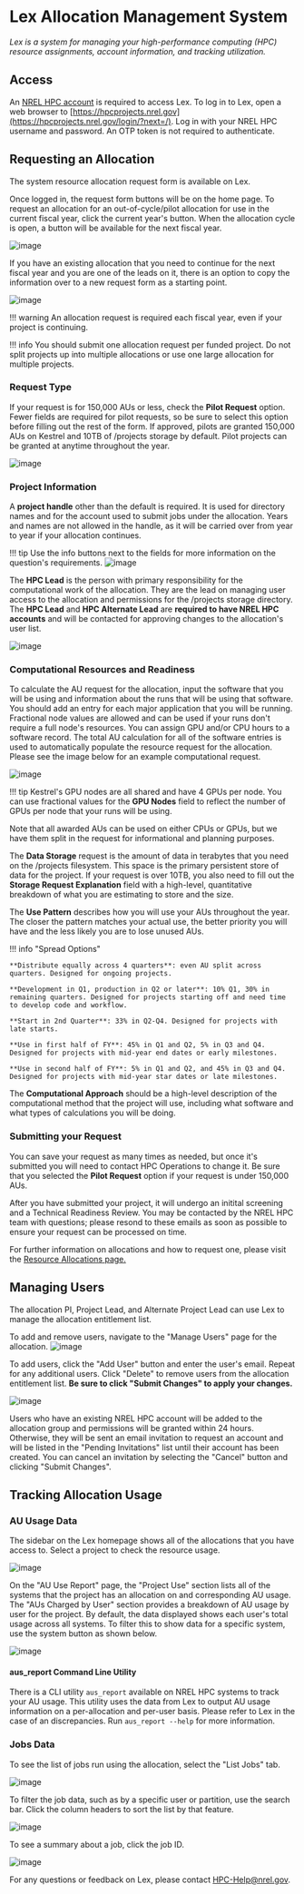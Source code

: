 # Lex Allocation Management System
*Lex is a system for managing your high-performance computing (HPC) resource assignments, account information, and tracking utilization.*


## Access

An [NREL HPC account](https://www.nrel.gov/hpc/user-accounts.html) is required to access Lex. To log in to Lex, open a web browser to [https://hpcprojects.nrel.gov](https://hpcprojects.nrel.gov/login/?next=/). Log in with your NREL HPC username and password. An OTP token is not required to authenticate. 

## Requesting an Allocation

The system resource allocation request form is available on Lex. 

Once logged in, the request form buttons will be on the home page. To request an allocation for an out-of-cycle/pilot allocation for use in the current fiscal year, click the current year's button. When the allocation cycle is open, a button will be available for the next fiscal year. 

![image](../../assets/images/Lex/request_buttons.png)

If you have an existing allocation that you need to continue for the next fiscal year and you are one of the leads on it, there is an option to copy the information over to a new request form as a starting point. 

![image](../../assets/images/Lex/copy_to.png)

!!! warning
    An allocation request is required each fiscal year, even if your project is continuing.  

!!! info 
    You should submit one allocation request per funded project. Do not split projects up into multiple allocations or use one large allocation for multiple projects.

### Request Type

If your request is for 150,000 AUs or less, check the **Pilot Request** option. Fewer fields are required for pilot requests, so be sure to select this option before filling out the rest of the form. If approved, pilots are granted 150,000 AUs on Kestrel and 10TB of /projects storage by default. Pilot projects can be granted at anytime throughout the year. 

![image](../../assets/images/Lex/request_type.png)

### Project Information

A **project handle** other than the default is required. It is used for directory names and for the account used to submit jobs under the allocation. Years and names are not allowed in the handle, as it will be carried over from year to year if your allocation continues. 

!!! tip
    Use the info buttons next to the fields for more information on the question's requirements.
    ![image](../../assets/images/Lex/tooltip.png)

The **HPC Lead** is the person with primary responsibility for the computational work of the allocation. They are the lead on managing user access to the allocation and permissions for the /projects storage directory. The **HPC Lead** and **HPC Alternate Lead** are **required to have NREL HPC accounts** and will be contacted for approving changes to the allocation's user list.

![image](../../assets/images/Lex/contacts.png)

### Computational Resources and Readiness

To calculate the AU request for the allocation, input the software that you will be using and information about the runs that will be using that software. You should add an entry for each major application that you will be running. Fractional node values are allowed and can be used if your runs don't require a full node's resources. You can assign GPU and/or CPU hours to a software record. The total AU calculation for all of the software entries is used to automatically populate the resource request for the allocation. Please see the image below for an example computational request. 


![image](../../assets/images/Lex/computational_request_example.png)

!!! tip
    Kestrel's GPU nodes are all shared and have 4 GPUs per node. You can use fractional values for the **GPU Nodes** field to reflect the number of GPUs per node that your runs will be using.


Note that all awarded AUs can be used on either CPUs or GPUs, but we have them split in the request for informational and planning purposes. 

The **Data Storage** request is the amount of data in terabytes that you need on the /projects filesystem. This space is the primary persistent store of data for the project. If your request is over 10TB, you also need to fill out the **Storage Request Explanation** field with a high-level, quantitative breakdown of what you are estimating to store and the size. 

The **Use Pattern** describes how you will use your AUs throughout the year. The closer the pattern matches your actual use, the better priority you will have and the less likely you are to lose unused AUs. 

!!! info "Spread Options"

    **Distribute equally across 4 quarters**: even AU split across quarters. Designed for ongoing projects.

    **Development in Q1, production in Q2 or later**: 10% Q1, 30% in remaining quarters. Designed for projects starting off and need time to develop code and workflow.

    **Start in 2nd Quarter**: 33% in Q2-Q4. Designed for projects with late starts.

    **Use in first half of FY**: 45% in Q1 and Q2, 5% in Q3 and Q4. Designed for projects with mid-year end dates or early milestones.

    **Use in second half of FY**: 5% in Q1 and Q2, and 45% in Q3 and Q4. Designed for projects with mid-year star dates or late milestones.

The **Computational Approach** should be a high-level description of the computational method that the project will use, including what software and what types of calculations you will be doing. 

### Submitting your Request

You can save your request as many times as needed, but once it's submitted you will need to contact HPC Operations to change it. Be sure that you selected the **Pilot Request** option if your request is under 150,000 AUs. 

After you have submitted your project, it will undergo an initital screening and a Technical Readiness Review. You may be contacted by the NREL HPC team with questions; please resond to these emails as soon as possible to ensure your request can be processed on time. 

For further information on allocations and how to request one, please visit the [Resource Allocations page.](https://www.nrel.gov/hpc/resource-allocation-requests.html)  

## Managing Users

The allocation PI, Project Lead, and Alternate Project Lead can use Lex to manage the allocation entitlement list. 

To add and remove users, navigate to the "Manage Users" page for the allocation.
![image](../../assets/images/Lex/lex-manage-users-nav.png)

To add users, click the "Add User" button and enter the user's email. Repeat for any additional users. Click "Delete" to remove users from the allocation entitlement list.
**Be sure to click "Submit Changes" to apply your changes.**

![image](../../assets/images/Lex/lex-manage-users.png)


Users who have an existing NREL HPC account will be added to the allocation group and permissions will be granted within 24 hours. 
Otherwise, they will be sent an email invitation to request an account and will be listed in the "Pending Invitations" list until their account has been created. You can cancel an invitation by selecting the "Cancel" button and clicking "Submit Changes". 

## Tracking Allocation Usage

### AU Usage Data 

The sidebar on the Lex homepage shows all of the allocations that you have access to. Select a project to check the resource usage.

![image](../../assets/images/Lex/lex_nav.png)

On the "AU Use Report" page, the "Project Use" section lists all of the systems that the project has an allocation on and corresponding AU usage. The "AUs Charged by User" section provides a breakdown of AU usage by user for the project. By default, the data displayed shows each user's total usage across all systems. To filter this to show data for a specific system, use the system button as shown below. 


![image](../../assets/images/Lex/lex_aus_by_user.png)

#### aus_report Command Line Utility

There is a CLI utility `aus_report` available on NREL HPC systems to track your AU usage. This utility uses the data from Lex to output AU usage information on a per-allocation and per-user basis. Please refer to Lex in the case of an discrepancies. Run `aus_report --help` for more information. 

### Jobs Data

To see the list of jobs run using the allocation, select the "List Jobs" tab. 

![image](../../assets/images/Lex/lex_au_use_report.png)

To filter the job data, such as by a specific user or partition, use the search bar. Click the column headers to sort the list by that feature. 

![image](../../assets/images/Lex/lex-jobs-search.png)


To see a summary about a job, click the job ID.

![image](../../assets/images/Lex/lex-job-details.png)


For any questions or feedback on Lex, please contact [HPC-Help@nrel.gov](mailto:HPC-Help@nrel.gov).
